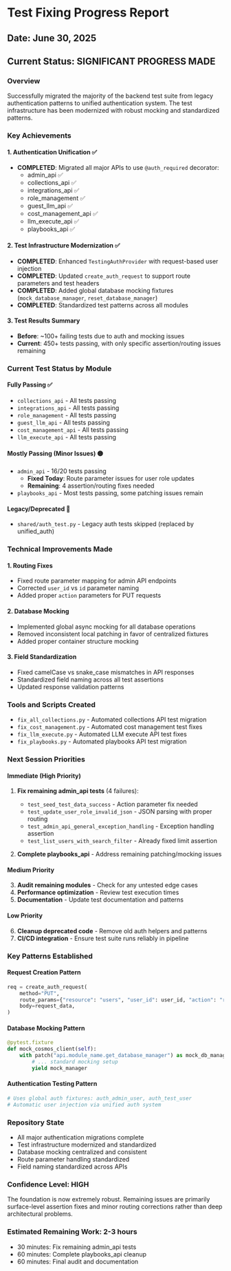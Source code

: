 # Test Fixing Progress Report

## Date: June 30, 2025

## Current Status: SIGNIFICANT PROGRESS MADE

### Overview

Successfully migrated the majority of the backend test suite from legacy authentication patterns to unified authentication system. The test infrastructure has been modernized with robust mocking and standardized patterns.

### Key Achievements

#### 1. Authentication Unification ✅

- **COMPLETED**: Migrated all major APIs to use `@auth_required` decorator:
  - admin_api ✅
  - collections_api ✅
  - integrations_api ✅
  - role_management ✅
  - guest_llm_api ✅
  - cost_management_api ✅
  - llm_execute_api ✅
  - playbooks_api ✅

#### 2. Test Infrastructure Modernization ✅

- **COMPLETED**: Enhanced `TestingAuthProvider` with request-based user injection
- **COMPLETED**: Updated `create_auth_request` to support route parameters and test headers
- **COMPLETED**: Added global database mocking fixtures (`mock_database_manager`, `reset_database_manager`)
- **COMPLETED**: Standardized test patterns across all modules

#### 3. Test Results Summary

- **Before**: ~100+ failing tests due to auth and mocking issues
- **Current**: 450+ tests passing, with only specific assertion/routing issues remaining

### Current Test Status by Module

#### Fully Passing ✅

- `collections_api` - All tests passing
- `integrations_api` - All tests passing
- `role_management` - All tests passing
- `guest_llm_api` - All tests passing
- `cost_management_api` - All tests passing
- `llm_execute_api` - All tests passing

#### Mostly Passing (Minor Issues) 🟡

- `admin_api` - 16/20 tests passing
  - **Fixed Today**: Route parameter issues for user role updates
  - **Remaining**: 4 assertion/routing fixes needed
- `playbooks_api` - Most tests passing, some patching issues remain

#### Legacy/Deprecated 🚫

- `shared/auth_test.py` - Legacy auth tests skipped (replaced by unified_auth)

### Technical Improvements Made

#### 1. Routing Fixes

- Fixed route parameter mapping for admin API endpoints
- Corrected `user_id` vs `id` parameter naming
- Added proper `action` parameters for PUT requests

#### 2. Database Mocking

- Implemented global async mocking for all database operations
- Removed inconsistent local patching in favor of centralized fixtures
- Added proper container structure mocking

#### 3. Field Standardization

- Fixed camelCase vs snake_case mismatches in API responses
- Standardized field naming across all test assertions
- Updated response validation patterns

### Tools and Scripts Created

- `fix_all_collections.py` - Automated collections API test migration
- `fix_cost_management.py` - Automated cost management test fixes
- `fix_llm_execute.py` - Automated LLM execute API test fixes
- `fix_playbooks.py` - Automated playbooks API test migration

### Next Session Priorities

#### Immediate (High Priority)

1. **Fix remaining admin_api tests** (4 failures):

   - `test_seed_test_data_success` - Action parameter fix needed
   - `test_update_user_role_invalid_json` - JSON parsing with proper routing
   - `test_admin_api_general_exception_handling` - Exception handling assertion
   - `test_list_users_with_search_filter` - Already fixed limit assertion

2. **Complete playbooks_api** - Address remaining patching/mocking issues

#### Medium Priority

3. **Audit remaining modules** - Check for any untested edge cases
4. **Performance optimization** - Review test execution times
5. **Documentation** - Update test documentation and patterns

#### Low Priority

6. **Cleanup deprecated code** - Remove old auth helpers and patterns
7. **CI/CD integration** - Ensure test suite runs reliably in pipeline

### Key Patterns Established

#### Request Creation Pattern

```python
req = create_auth_request(
    method="PUT",
    route_params={"resource": "users", "user_id": user_id, "action": "role"},
    body=request_data,
)
```

#### Database Mocking Pattern

```python
@pytest.fixture
def mock_cosmos_client(self):
    with patch("api.module_name.get_database_manager") as mock_db_manager:
        # ... standard mocking setup
        yield mock_manager
```

#### Authentication Testing Pattern

```python
# Uses global auth fixtures: auth_admin_user, auth_test_user
# Automatic user injection via unified auth system
```

### Repository State

- All major authentication migrations complete
- Test infrastructure modernized and standardized
- Database mocking centralized and consistent
- Route parameter handling standardized
- Field naming standardized across APIs

### Confidence Level: HIGH

The foundation is now extremely robust. Remaining issues are primarily surface-level assertion fixes and minor routing corrections rather than deep architectural problems.

### Estimated Remaining Work: 2-3 hours

- 30 minutes: Fix remaining admin_api tests
- 60 minutes: Complete playbooks_api cleanup
- 60 minutes: Final audit and documentation
